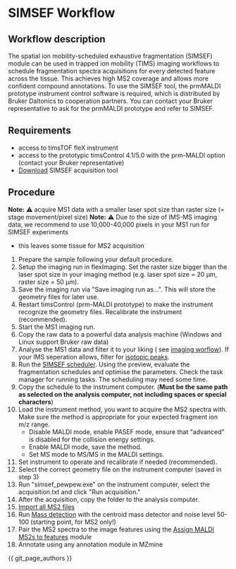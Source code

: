 # SIMSEF Workflow

## Workflow description

The spatial ion mobility-scheduled exhaustive fragmentation (SIMSEF) module can be used in trapped
ion mobility (TIMS) imaging workflows to schedule fragmentation spectra acquisitions for every
detected feature across the tissue. This achieves high MS2 coverage and allows more confident
compound annotations. To use the SIMSEF tool, the prmMALDI prototype instrument control software is
required, which is distributed by Bruker Daltonics to cooperation partners. You can contact your
Bruker representative to ask for the prmMALDI prototype and refer to SIMSEF.

## Requirements

- access to timsTOF fleX instrument
- access to the prototypic timsControl 4.1/5.0 with the prm-MALDI option (contact your Bruker
  representative)
- [Download](https://github.com/SteffenHeu/simsef_py/releases) SIMSEF acquisition tool

## Procedure

**Note:** :warning: acquire MS1 data with a smaller laser spot size than raster size (= stage
movement/pixel size)
**Note:** :warning: Due to the size of IMS-MS imaging data, we recommend to use 10,000-40,000 pixels
in your MS1 run for SIMSEF experiments

- this leaves some tissue for MS2 acquisition

1. Prepare the sample following your default procedure.
2. Setup the imaging run in flexImaging. Set the raster size bigger than the laser spot size in your
   imaging method (e.g. laser spot size = 20 µm, raster size = 50 µm).
3. Save the imaging run via "Save imaging run as...". This will store the geometry files for later
   use.
4. Restart timsControl (prm-MALDI prototype) to make the instrument recognize the geometry files.
   Recalibrate the instrument (recommended).
5. Start the MS1 imaging run.
6. Copy the raw data to a powerful data analysis machine (Windows and Linux support Bruker raw data)
7. Analyse the MS1 data and filter it to your liking (
   see [imaging worflow](../imagingworkflow/imaging-workflow.md)). If your IMS seperation allows,
   filter for
   [isotopic peaks](../../module_docs/filter_isotope_filter/isotope_filter.md).
8. Run the [SIMSEF scheduler](../../module_docs/tools_simsef/simsef.md). Using the preview, evaluate
   the fragmentation schedules and optimise the parameters. Check the task manager for running
   tasks. The scheduling may need some time.
9. Copy the schedule to the instrument computer. (**Must be the same path as selected on the
   analysis computer, not including spaces or special characters**)
10. Load the instrument method, you want to acquire the MS2 spectra with. Make sure the method is
    appropriate for your expected fragment ion m/z range.
    - Disable MALDI mode, enable PASEF mode, ensure that "advanced" is disabled for the collision
      energy settings.
    - Enable MALDI mode, save the method.
    - Set MS mode to MS/MS in the MALDI settings.
11. Set instrument to operate and recalibrate if needed (recommended).
12. Select the correct geometry file on the instrument computer (saved in step 3)
12. Run "simsef_pewpew.exe" on the instrument computer, select the acquisition.txt and click "Run
    acquisition."
13. After the acquisition, copy the folder to the analysis computer.
14. [Import all MS2 files](../../module_docs/io/data-import.md)
15. Run [Mass detection](../../module_docs/featdet_mass_detection/mass-detection.md) with the
    centroid mass detector and noise level 50-100 (starting point, for MS2 only!)
16. Pair the MS2 spectra to the image features using
    the [Assign MALDI MS2s to features](../../module_docs/featdet_MS2_scan_pairing/ms2_maldi_scan_pairing.md)
    module
17. Annotate using any annotation module in MZmine

{{ git_page_authors }}
